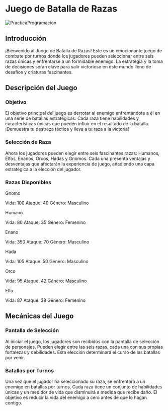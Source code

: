 # Juego de Batalla de Razas


![PracticaProgramacion](https://github.com/AdrianComputerScience/PracticaJava/assets/123450151/51cabb9f-cd51-42ca-8b9f-54b369219ae4)

## Introducción

¡Bienvenido al Juego de Batalla de Razas! Este es un emocionante juego de combate por turnos donde los jugadores pueden seleccionar entre seis razas únicas y enfrentarse a un formidable enemigo. La estrategia y la toma de decisiones serán clave para salir victorioso en este mundo lleno de desafíos y criaturas fascinantes.

## Descripción del Juego

### Objetivo

El objetivo principal del juego es derrotar al enemigo enfrentándote a él en una serie de batallas estratégicas. Cada raza tiene habilidades y características únicas que pueden influir en el resultado de la batalla. ¡Demuestra tu destreza táctica y lleva a tu raza a la victoria!

### Selección de Raza

Ahora los jugadores pueden elegir entre seis fascinantes razas: Humanos, Elfos, Enanos, Orcos, Hadas y Gnomos. Cada una presenta ventajas y desventajas que afectarán la experiencia de juego, añadiendo una capa estratégica a la elección del jugador.

### Razas Disponibles

Gnomo

Vida: 100
Ataque: 40
Género: Masculino

Humano

Vida: 80
Ataque: 35
Género: Femenino

Enano

Vida: 350
Ataque: 70
Género: Masculino

Hada

Vida: 105
Ataque: 50
Género: Masculino

Orco

Vida: 95
Ataque: 42
Género: Masculino

Elfo

Vida: 87
Ataque: 38
Género: Femenino

## Mecánicas del Juego
### Pantalla de Selección

Al iniciar el juego, los jugadores son recibidos con la pantalla de selección de personajes. Pueden elegir entre las seis razas, cada una con sus propias fortalezas y debilidades. Esta elección determinará el curso de las batallas por venir.

### Batallas por Turnos
Una vez que el jugador ha seleccionado su raza, se enfrentará a un enemigo en batallas por turnos. Cada raza tiene un conjunto de habilidades únicas y un medidor de vida que disminuirá a medida que recibe daño. El objetivo es reducir la vida del enemigo a cero antes de que lo hagan contigo.


